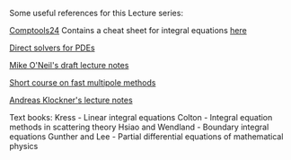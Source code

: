 Some useful references for this Lecture series:

[Comptools24](https://github.com/flatironinstitute/comptools24)
Contains a cheat sheet for integral equations [here](https://github.com/flatironinstitute/comptools24/blob/main/IE_cheat_sheet.pdf)

[Direct solvers for PDEs](https://amath.colorado.edu/faculty/martinss/2014_CBMS/)

[Mike O'Neil's draft lecture notes](https://cims.nyu.edu/~oneil/courses/fa17-math2011/int_eq_notes_2017.pdf)

[Short course on fast multipole methods](https://math.nyu.edu/~greengar/shortcourse_fmm.pdf)

[Andreas Klockner's lecture notes](https://andreask.cs.illinois.edu/Teaching/IntegralEquationsFall2013/)

Text books:
Kress - Linear integral equations
Colton - Integral equation methods in scattering theory
Hsiao and Wendland - Boundary integral equations
Gunther and Lee - Partial differential equations of mathematical physics

